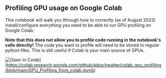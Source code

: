 ## Profiling GPU usage on Google Colab

This notebook will walk you through how to correctly (as of August 2022) install/configure everything you need to be able to run GPU profiling on Google Colab.

**Note that this does not allow you to profile code running in the notebook's cells directly!**
The code you want to profile will need to be stored in regular python files. This is still useful if Colab is your main source of GPUs.

![Open In Colab](https://colab.research.google.com/assets/colab-badge.svg)](https://colab.research.google.com/github/wbuchwalter/colab_gpu_profiling/blob/main/GPU_Profiling_from_colab.ipynb)


